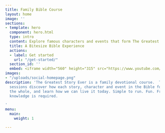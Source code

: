 ```yaml
---
title: Family Bible Course
layout: home
image: ''
sections:
- template: hero
  component: hero.html
  type: intro
  content: Explore famous characters and events that form The Greatest Story Ever and discover how you can be part of it today. This family devotional course mixes online content and printed cards to form a colourful learning experience in you own home. Simple to run. Fun. Free. No prior knowledge required.
  title: A Bitesize Bible Experience
  actions:
  - label: Get started
    url: "/get-started/"
  section_id: ''
  embed: <iframe width="560" height="315" src="https://www.youtube.com/embed/8CinIZk5gaI?enablejsapi=1&origin=https://www.thegreateststoryever.org\" title="YouTube video player" frameborder="0" allow="accelerometer; autoplay; clipboard-write; encrypted-media; gyroscope; picture-in-picture; web-share" allowfullscreen></iframe>
images:
- "/uploads/social-homepage.png"
description: 'The Greatest Story Ever is a family devotional course.  Through daily
  sessions discover how each story, character and event in the Bible forms part of
  the whole, and learn how we can live it today. Simple to run. Fun. Free. No prior
  knowledge is required.

'
menu:
  main:
    weight: 1

---
```

